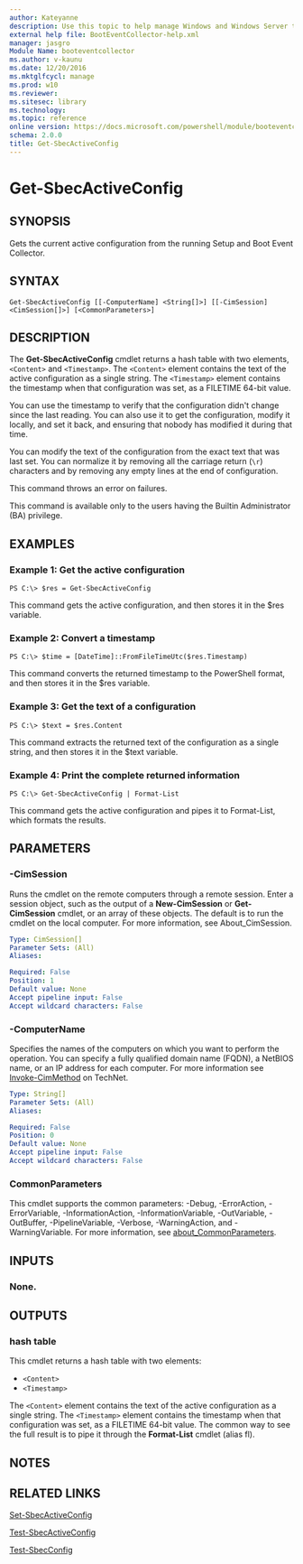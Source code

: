```yaml
---
author: Kateyanne
description: Use this topic to help manage Windows and Windows Server technologies with Windows PowerShell.
external help file: BootEventCollector-help.xml
manager: jasgro
Module Name: booteventcollector
ms.author: v-kaunu
ms.date: 12/20/2016
ms.mktglfcycl: manage
ms.prod: w10
ms.reviewer: 
ms.sitesec: library
ms.technology: 
ms.topic: reference
online version: https://docs.microsoft.com/powershell/module/booteventcollector/get-sbecactiveconfig?view=windowsserver2022-ps&wt.mc_id=ps-gethelp
schema: 2.0.0
title: Get-SbecActiveConfig
---
```


# Get-SbecActiveConfig

## SYNOPSIS
Gets the current active configuration from the running Setup and Boot Event Collector.

## SYNTAX

```
Get-SbecActiveConfig [[-ComputerName] <String[]>] [[-CimSession] <CimSession[]>] [<CommonParameters>]
```

## DESCRIPTION
The **Get-SbecActiveConfig** cmdlet returns a hash table with two elements, `<Content>` and `<Timestamp>`.
The `<Content>` element contains the text of the active configuration as a single string.
The `<Timestamp>` element contains the timestamp when that configuration was set, as a FILETIME 64-bit value.

You can use the timestamp to verify that the configuration didn't change since the last reading.
You can also use it to get the configuration, modify it locally, and set it back, and ensuring that nobody has modified it during that time.

You can modify the text of the configuration from the exact text that was last set.
You can normalize it by removing all the carriage return (`\r`) characters and by removing any empty lines at the end of configuration.

This command throws an error on failures.

This command is available only to the users having the Builtin Administrator (BA) privilege.

## EXAMPLES

### Example 1: Get the active configuration
```
PS C:\> $res = Get-SbecActiveConfig
```

This command gets the active configuration, and then stores it in the $res variable.

### Example 2: Convert a timestamp
```
PS C:\> $time = [DateTime]::FromFileTimeUtc($res.Timestamp)
```

This command converts the returned timestamp to the PowerShell format, and then stores it in the $res variable.

### Example 3: Get the text of a configuration
```
PS C:\> $text = $res.Content
```

This command extracts the returned text of the configuration as a single string, and then stores it in the $text variable.

### Example 4: Print the complete returned information
```
PS C:\> Get-SbecActiveConfig | Format-List
```

This command gets the active configuration and pipes it to Format-List, which formats the results.

## PARAMETERS

### -CimSession
Runs the cmdlet on the remote computers through a remote session.
Enter a session object, such as the output of a **New-CimSession** or **Get-CimSession** cmdlet, or an array of these objects.
The default is to run the cmdlet on the local computer.
For more information, see About_CimSession.

```yaml
Type: CimSession[]
Parameter Sets: (All)
Aliases: 

Required: False
Position: 1
Default value: None
Accept pipeline input: False
Accept wildcard characters: False
```

### -ComputerName
Specifies the names of the computers on which you want to perform the operation.
You can specify a fully qualified domain name (FQDN), a NetBIOS name, or an IP address for each computer.
For more information see [Invoke-CimMethod](https://go.microsoft.com/fwlink/?LinkId=808801) on TechNet.

```yaml
Type: String[]
Parameter Sets: (All)
Aliases: 

Required: False
Position: 0
Default value: None
Accept pipeline input: False
Accept wildcard characters: False
```

### CommonParameters
This cmdlet supports the common parameters: -Debug, -ErrorAction, -ErrorVariable, -InformationAction, -InformationVariable, -OutVariable, -OutBuffer, -PipelineVariable, -Verbose, -WarningAction, and -WarningVariable. For more information, see [about_CommonParameters](https://go.microsoft.com/fwlink/?LinkID=113216).

## INPUTS

### None.

## OUTPUTS

### hash table
This cmdlet returns a hash table with two elements: 

- `<Content>`
- `<Timestamp>`

The `<Content>` element contains the text of the active configuration as a single string.
The `<Timestamp>` element contains the timestamp when that configuration was set, as a FILETIME 64-bit value.
The common way to see the full result is to pipe it through the **Format-List** cmdlet (alias fl).

## NOTES

## RELATED LINKS

[Set-SbecActiveConfig](./Set-SbecActiveConfig.md)

[Test-SbecActiveConfig](./Test-SbecActiveConfig.md)

[Test-SbecConfig](./Test-SbecConfig.md)

